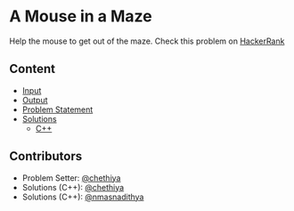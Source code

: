 # A Mouse in a Maze
Help the mouse to get out of the maze. 
Check this problem on [HackerRank](https://www.hackerrank.com/contests/noi-2019-selection-test/challenges/a-mouse-in-a-maze) 

## Content
- [Input](input)
- [Output](output)
- [Problem Statement](problem-statement)
- [Solutions](solutions)
    - [C++](solutions/c++)

## Contributors
- Problem Setter: [@chethiya](https://github.com/chethiya)  
- Solutions (C++): [@chethiya](https://github.com/chethiya)
- Solutions (C++): [@nmasnadithya](https://github.com/nmasnadithya)
  

